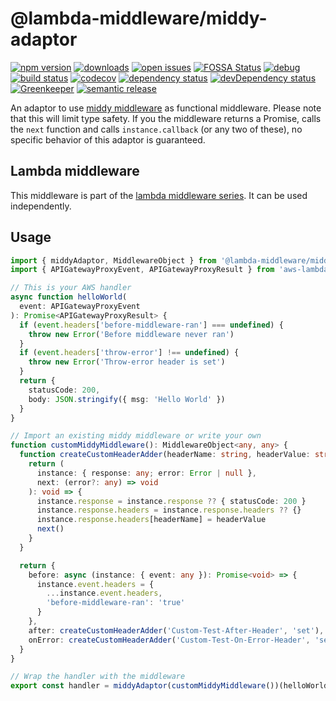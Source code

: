 # @lambda-middleware/middy-adaptor

[![npm version](https://badge.fury.io/js/%40lambda-middleware%2Fmiddy-adaptor.svg)](https://npmjs.org/package/@lambda-middleware/middy-adaptor) [![downloads](https://img.shields.io/npm/dw/%40lambda-middleware%2Fmiddy-adaptor.svg)](https://npmjs.org/package/@lambda-middleware/middy-adaptor) [![open issues](https://img.shields.io/github/issues-raw/dbartholomae/lambda-middleware.svg)](https://github.com/dbartholomae/lambda-middleware/issues) [![FOSSA Status](https://app.fossa.io/api/projects/git%2Bgithub.com%2Fdbartholomae%2Flambda-middleware.svg?type=shield)](https://app.fossa.io/projects/git%2Bgithub.com%2Fdbartholomae%2Flambda-middleware?ref=badge_shield) [![debug](https://img.shields.io/badge/debug-blue.svg)](https://github.com/visionmedia/debug#readme) [![build status](https://img.shields.io/circleci/project/github/dbartholomae/lambda-middleware/master.svg?style=flat)](https://circleci.com/gh/dbartholomae/workflows/lambda-middleware/tree/master) [![codecov](https://codecov.io/gh/dbartholomae/lambda-middleware/branch/master/graph/badge.svg)](https://codecov.io/gh/dbartholomae/lambda-middleware) [![dependency status](https://david-dm.org/dbartholomae/lambda-middleware.svg?theme=shields.io)](https://david-dm.org/dbartholomae/lambda-middleware) [![devDependency status](https://david-dm.org/dbartholomae/lambda-middleware/dev-status.svg)](https://david-dm.org/dbartholomae/lambda-middleware?type=dev) [![Greenkeeper](https://badges.greenkeeper.io/dbartholomae/lambda-middleware.svg)](https://greenkeeper.io/) [![semantic release](https://img.shields.io/badge/%20%20%F0%9F%93%A6%F0%9F%9A%80-semantic--release-e10079.svg)](https://github.com/semantic-release/semantic-release#badge)

An adaptor to use [middy middleware](https://github.com/middyjs/middy) as functional middleware.
Please note that this will limit type safety.
If you the middleware returns a Promise, calls the `next` function and calls `instance.callback` (or any two of these), no specific behavior of this adaptor is guaranteed.

## Lambda middleware

This middleware is part of the [lambda middleware series](https://dbartholomae.github.io/lambda-middleware/). It can be used independently.

## Usage

```typescript
import { middyAdaptor, MiddlewareObject } from '@lambda-middleware/middy-adaptor'
import { APIGatewayProxyEvent, APIGatewayProxyResult } from 'aws-lambda'

// This is your AWS handler
async function helloWorld(
  event: APIGatewayProxyEvent
): Promise<APIGatewayProxyResult> {
  if (event.headers['before-middleware-ran'] === undefined) {
    throw new Error('Before middleware never ran')
  }
  if (event.headers['throw-error'] !== undefined) {
    throw new Error('Throw-error header is set')
  }
  return {
    statusCode: 200,
    body: JSON.stringify({ msg: 'Hello World' })
  }
}

// Import an existing middy middleware or write your own
function customMiddyMiddleware(): MiddlewareObject<any, any> {
  function createCustomHeaderAdder(headerName: string, headerValue: string) {
    return (
      instance: { response: any; error: Error | null },
      next: (error?: any) => void
    ): void => {
      instance.response = instance.response ?? { statusCode: 200 }
      instance.response.headers = instance.response.headers ?? {}
      instance.response.headers[headerName] = headerValue
      next()
    }
  }

  return {
    before: async (instance: { event: any }): Promise<void> => {
      instance.event.headers = {
        ...instance.event.headers,
        'before-middleware-ran': 'true'
      }
    },
    after: createCustomHeaderAdder('Custom-Test-After-Header', 'set'),
    onError: createCustomHeaderAdder('Custom-Test-On-Error-Header', 'set')
  }
}

// Wrap the handler with the middleware
export const handler = middyAdaptor(customMiddyMiddleware())(helloWorld)
```
